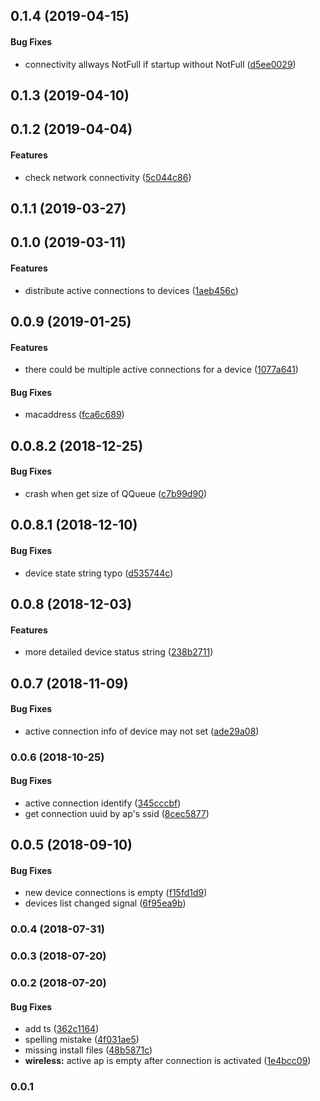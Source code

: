<a name="0.1.4"></a>
## 0.1.4 (2019-04-15)

#### Bug Fixes

*   connectivity allways NotFull if startup without NotFull ([d5ee0029](d5ee0029))



<a name="0.1.3"></a>
## 0.1.3 (2019-04-10)




<a name="0.1.2"></a>
## 0.1.2 (2019-04-04)


#### Features

*   check network connectivity ([5c044c86](5c044c86))



<a name="0.1.1"></a>
## 0.1.1 (2019-03-27)




<a name="0.1.0"></a>
## 0.1.0 (2019-03-11)


#### Features

*   distribute active connections to devices ([1aeb456c](1aeb456c))



<a name="0.0.9"></a>
## 0.0.9 (2019-01-25)


#### Features

*   there could be multiple active connections for a device ([1077a641](1077a641))

#### Bug Fixes

*   macaddress ([fca6c689](fca6c689))



<a name="0.0.8.2"></a>
## 0.0.8.2 (2018-12-25)


#### Bug Fixes

*   crash when get size of QQueue ([c7b99d90](c7b99d90))



<a name="0.0.8.1"></a>
## 0.0.8.1 (2018-12-10)


#### Bug Fixes

*   device state string typo ([d535744c](d535744c))



<a name="0.0.8"></a>
## 0.0.8 (2018-12-03)


#### Features

*   more detailed device status string ([238b2711](238b2711))



<a name="0.0.7"></a>
## 0.0.7 (2018-11-09)


#### Bug Fixes

*   active connection info of device may not set ([ade29a08](ade29a08))



<a name="0.0.6"></a>
### 0.0.6 (2018-10-25)


#### Bug Fixes

*   active connection identify ([345cccbf](345cccbf))
*   get connection uuid by ap's ssid ([8cec5877](8cec5877))



<a name="0.0.5"></a>
## 0.0.5 (2018-09-10)


#### Bug Fixes

*   new device connections is empty ([f15fd1d9](f15fd1d9))
*   devices list changed signal ([6f95ea9b](6f95ea9b))



<a name="0.0.4"></a>
### 0.0.4 (2018-07-31)




<a name="0.0.3"></a>
### 0.0.3 (2018-07-20)




<a name="0.0.2"></a>
### 0.0.2 (2018-07-20)


#### Bug Fixes

*   add ts ([362c1164](362c1164))
*   spelling mistake ([4f031ae5](4f031ae5))
*   missing install files ([48b5871c](48b5871c))
* **wireless:**  active ap is empty after connection is activated ([1e4bcc09](1e4bcc09))



### 0.0.1
